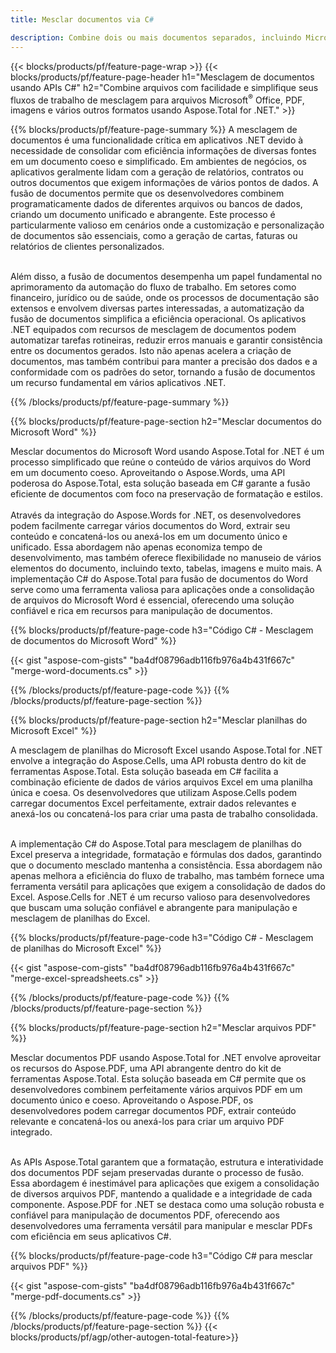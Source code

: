 ```yaml
---
title: Mesclar documentos via C# 

description: Combine dois ou mais documentos separados, incluindo Microsoft Word, Excel, PowerPoint, PDF e Imagens, por meio de seu aplicativo C#. Teste os resultados da mesclagem online por meio do aplicativo.
---
```


{{< blocks/products/pf/feature-page-wrap >}}
{{< blocks/products/pf/feature-page-header h1="Mesclagem de documentos usando APIs C#" h2="Combine arquivos com facilidade e simplifique seus fluxos de trabalho de mesclagem para arquivos Microsoft<sup>&reg;</sup> Office, PDF, imagens e vários outros formatos usando Aspose.Total for .NET." >}}

{{% blocks/products/pf/feature-page-summary %}}
A mesclagem de documentos é uma funcionalidade crítica em aplicativos .NET devido à necessidade de consolidar com eficiência informações de diversas fontes em um documento coeso e simplificado. Em ambientes de negócios, os aplicativos geralmente lidam com a geração de relatórios, contratos ou outros documentos que exigem informações de vários pontos de dados. A fusão de documentos permite que os desenvolvedores combinem programaticamente dados de diferentes arquivos ou bancos de dados, criando um documento unificado e abrangente. Este processo é particularmente valioso em cenários onde a customização e personalização de documentos são essenciais, como a geração de cartas, faturas ou relatórios de clientes personalizados.<br /><br />

Além disso, a fusão de documentos desempenha um papel fundamental no aprimoramento da automação do fluxo de trabalho. Em setores como financeiro, jurídico ou de saúde, onde os processos de documentação são extensos e envolvem diversas partes interessadas, a automatização da fusão de documentos simplifica a eficiência operacional. Os aplicativos .NET equipados com recursos de mesclagem de documentos podem automatizar tarefas rotineiras, reduzir erros manuais e garantir consistência entre os documentos gerados. Isto não apenas acelera a criação de documentos, mas também contribui para manter a precisão dos dados e a conformidade com os padrões do setor, tornando a fusão de documentos um recurso fundamental em vários aplicativos .NET.

{{% /blocks/products/pf/feature-page-summary  %}}

{{% blocks/products/pf/feature-page-section  h2="Mesclar documentos do Microsoft Word" %}}

Mesclar documentos do Microsoft Word usando Aspose.Total for .NET é um processo simplificado que reúne o conteúdo de vários arquivos do Word em um documento coeso. Aproveitando o Aspose.Words, uma API poderosa do Aspose.Total, esta solução baseada em C# garante a fusão eficiente de documentos com foco na preservação de formatação e estilos. 
<br /><br />
Através da integração do Aspose.Words for .NET, os desenvolvedores podem facilmente carregar vários documentos do Word, extrair seu conteúdo e concatená-los ou anexá-los em um documento único e unificado. Essa abordagem não apenas economiza tempo de desenvolvimento, mas também oferece flexibilidade no manuseio de vários elementos do documento, incluindo texto, tabelas, imagens e muito mais. A implementação C# do Aspose.Total para fusão de documentos do Word serve como uma ferramenta valiosa para aplicações onde a consolidação de arquivos do Microsoft Word é essencial, oferecendo uma solução confiável e rica em recursos para manipulação de documentos.


{{% blocks/products/pf/feature-page-code h3="Código C# - Mesclagem de documentos do Microsoft Word" %}}

{{< gist "aspose-com-gists" "ba4df08796adb116fb976a4b431f667c" "merge-word-documents.cs" >}}

{{% /blocks/products/pf/feature-page-code  %}}
{{% /blocks/products/pf/feature-page-section %}}

{{% blocks/products/pf/feature-page-section  h2="Mesclar planilhas do Microsoft Excel" %}}

A mesclagem de planilhas do Microsoft Excel usando Aspose.Total for .NET envolve a integração do Aspose.Cells, uma API robusta dentro do kit de ferramentas Aspose.Total. Esta solução baseada em C# facilita a combinação eficiente de dados de vários arquivos Excel em uma planilha única e coesa. Os desenvolvedores que utilizam Aspose.Cells podem carregar documentos Excel perfeitamente, extrair dados relevantes e anexá-los ou concatená-los para criar uma pasta de trabalho consolidada. <br /> <br />

A implementação C# do Aspose.Total para mesclagem de planilhas do Excel preserva a integridade, formatação e fórmulas dos dados, garantindo que o documento mesclado mantenha a consistência. Essa abordagem não apenas melhora a eficiência do fluxo de trabalho, mas também fornece uma ferramenta versátil para aplicações que exigem a consolidação de dados do Excel. Aspose.Cells for .NET é um recurso valioso para desenvolvedores que buscam uma solução confiável e abrangente para manipulação e mesclagem de planilhas do Excel.


{{% blocks/products/pf/feature-page-code h3="Código C# - Mesclagem de planilhas do Microsoft Excel" %}}

{{< gist "aspose-com-gists" "ba4df08796adb116fb976a4b431f667c" "merge-excel-spreadsheets.cs" >}}

{{% /blocks/products/pf/feature-page-code  %}}
{{% /blocks/products/pf/feature-page-section %}}


{{% blocks/products/pf/feature-page-section  h2="Mesclar arquivos PDF" %}}

Mesclar documentos PDF usando Aspose.Total for .NET envolve aproveitar os recursos do Aspose.PDF, uma API abrangente dentro do kit de ferramentas Aspose.Total. Esta solução baseada em C# permite que os desenvolvedores combinem perfeitamente vários arquivos PDF em um documento único e coeso. Aproveitando o Aspose.PDF, os desenvolvedores podem carregar documentos PDF, extrair conteúdo relevante e concatená-los ou anexá-los para criar um arquivo PDF integrado. <br /><br />

As APIs Aspose.Total garantem que a formatação, estrutura e interatividade dos documentos PDF sejam preservadas durante o processo de fusão. Essa abordagem é inestimável para aplicações que exigem a consolidação de diversos arquivos PDF, mantendo a qualidade e a integridade de cada componente. Aspose.PDF for .NET se destaca como uma solução robusta e confiável para manipulação de documentos PDF, oferecendo aos desenvolvedores uma ferramenta versátil para manipular e mesclar PDFs com eficiência em seus aplicativos C#. 

{{% blocks/products/pf/feature-page-code h3="Código C# para mesclar arquivos PDF" %}}

{{< gist "aspose-com-gists" "ba4df08796adb116fb976a4b431f667c" "merge-pdf-documents.cs" >}}

{{% /blocks/products/pf/feature-page-code  %}}
{{% /blocks/products/pf/feature-page-section %}}
{{< blocks/products/pf/agp/other-autogen-total-feature>}}